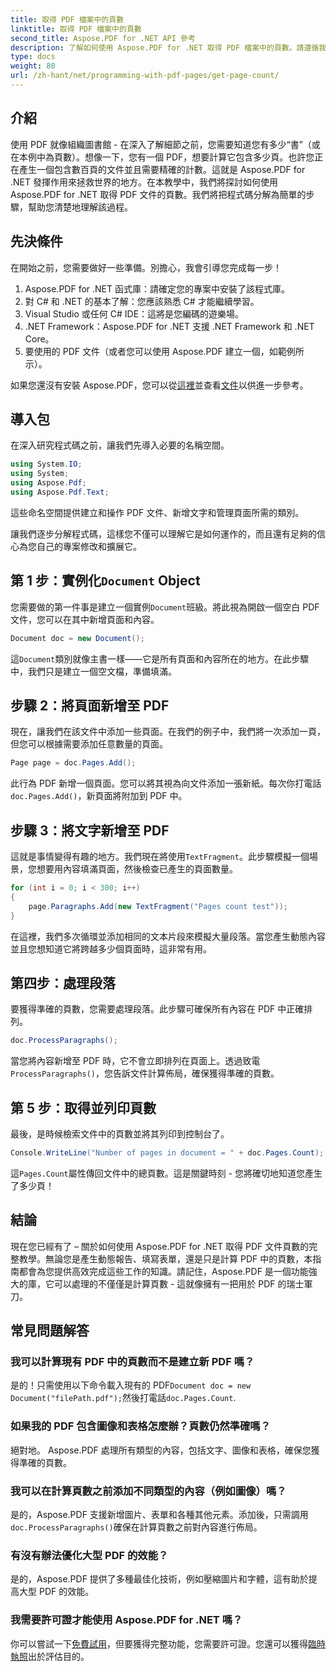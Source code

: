 ```yaml
---
title: 取得 PDF 檔案中的頁數
linktitle: 取得 PDF 檔案中的頁數
second_title: Aspose.PDF for .NET API 參考
description: 了解如何使用 Aspose.PDF for .NET 取得 PDF 檔案中的頁數。請遵循我們的逐步指南以獲得簡單而有效的解決方案。
type: docs
weight: 80
url: /zh-hant/net/programming-with-pdf-pages/get-page-count/
---
```

## 介紹

使用 PDF 就像組織圖書館 - 在深入了解細節之前，您需要知道您有多少“書”（或在本例中為頁數）。想像一下，您有一個 PDF，想要計算它包含多少頁。也許您正在產生一個包含數百頁的文件並且需要精確的計數。這就是 Aspose.PDF for .NET 發揮作用來拯救世界的地方。在本教學中，我們將探討如何使用 Aspose.PDF for .NET 取得 PDF 文件的頁數。我們將把程式碼分解為簡單的步驟，幫助您清楚地理解該過程。

## 先決條件

在開始之前，您需要做好一些準備。別擔心，我會引導您完成每一步！

1. Aspose.PDF for .NET 函式庫：請確定您的專案中安裝了該程式庫。
2. 對 C# 和 .NET 的基本了解：您應該熟悉 C# 才能繼續學習。
3. Visual Studio 或任何 C# IDE：這將是您編碼的遊樂場。
4. .NET Framework：Aspose.PDF for .NET 支援 .NET Framework 和 .NET Core。
5. 要使用的 PDF 文件（或者您可以使用 Aspose.PDF 建立一個，如範例所示）。

如果您還沒有安裝 Aspose.PDF，您可以從[這裡](https://releases.aspose.com/pdf/net/)並查看[文件](https://reference.aspose.com/pdf/net/)以供進一步參考。

## 導入包

在深入研究程式碼之前，讓我們先導入必要的名稱空間。

```csharp
using System.IO;
using System;
using Aspose.Pdf;
using Aspose.Pdf.Text;
```

這些命名空間提供建立和操作 PDF 文件、新增文字和管理頁面所需的類別。

讓我們逐步分解程式碼，這樣您不僅可以理解它是如何運作的，而且還有足夠的信心為您自己的專案修改和擴展它。

## 第 1 步：實例化`Document` Object

您需要做的第一件事是建立一個實例`Document`班級。將此視為開啟一個空白 PDF 文件，您可以在其中新增頁面和內容。

```csharp
Document doc = new Document();
```

這`Document`類別就像主書一樣——它是所有頁面和內容所在的地方。在此步驟中，我們只是建立一個空文檔，準備填滿。

## 步驟 2：將頁面新增至 PDF

現在，讓我們在該文件中添加一些頁面。在我們的例子中，我們將一次添加一頁，但您可以根據需要添加任意數量的頁面。

```csharp
Page page = doc.Pages.Add();
```

此行為 PDF 新增一個頁面。您可以將其視為向文件添加一張新紙。每次你打電話`doc.Pages.Add()`，新頁面將附加到 PDF 中。

## 步驟 3：將文字新增至 PDF

這就是事情變得有趣的地方。我們現在將使用`TextFragment`。此步驟模擬一個場景，您想要用內容填滿頁面，然後檢查已產生的頁面數量。

```csharp
for (int i = 0; i < 300; i++)
{
    page.Paragraphs.Add(new TextFragment("Pages count test"));
}
```

在這裡，我們多次循環並添加相同的文本片段來模擬大量段落。當您產生動態內容並且您想知道它將跨越多少個頁面時，這非常有用。

## 第四步：處理段落

要獲得準確的頁數，您需要處理段落。此步驟可確保所有內容在 PDF 中正確排列。

```csharp
doc.ProcessParagraphs();
```

當您將內容新增至 PDF 時，它不會立即排列在頁面上。透過致電`ProcessParagraphs()`，您告訴文件計算佈局，確保獲得準確的頁數。

## 第 5 步：取得並列印頁數

最後，是時候檢索文件中的頁數並將其列印到控制台了。

```csharp
Console.WriteLine("Number of pages in document = " + doc.Pages.Count);
```

這`Pages.Count`屬性傳回文件中的總頁數。這是關鍵時刻 - 您將確切地知道您產生了多少頁！

## 結論

現在您已經有了 – 關於如何使用 Aspose.PDF for .NET 取得 PDF 文件頁數的完整教學。無論您是產生動態報告、填寫表單，還是只是計算 PDF 中的頁數，本指南都會為您提供高效完成這些工作的知識。請記住，Aspose.PDF 是一個功能強大的庫，它可以處理的不僅僅是計算頁數 - 這就像擁有一把用於 PDF 的瑞士軍刀。

## 常見問題解答

### 我可以計算現有 PDF 中的頁數而不是建立新 PDF 嗎？  
是的！只需使用以下命令載入現有的 PDF`Document doc = new Document("filePath.pdf");`然後打電話`doc.Pages.Count`.

### 如果我的 PDF 包含圖像和表格怎麼辦？頁數仍然準確嗎？  
絕對地。 Aspose.PDF 處理所有類型的內容，包括文字、圖像和表格，確保您獲得準確的頁數。

### 我可以在計算頁數之前添加不同類型的內容（例如圖像）嗎？  
是的，Aspose.PDF 支援新增圖片、表單和各種其他元素。添加後，只需調用`doc.ProcessParagraphs()`確保在計算頁數之前對內容進行佈局。

### 有沒有辦法優化大型 PDF 的效能？  
是的，Aspose.PDF 提供了多種最佳化技術，例如壓縮圖片和字體，這有助於提高大型 PDF 的效能。

### 我需要許可證才能使用 Aspose.PDF for .NET 嗎？  
你可以嘗試一下[免費試用](https://releases.aspose.com/)，但要獲得完整功能，您需要許可證。您還可以獲得[臨時執照](https://purchase.aspose.com/temporary-license/)出於評估目的。
